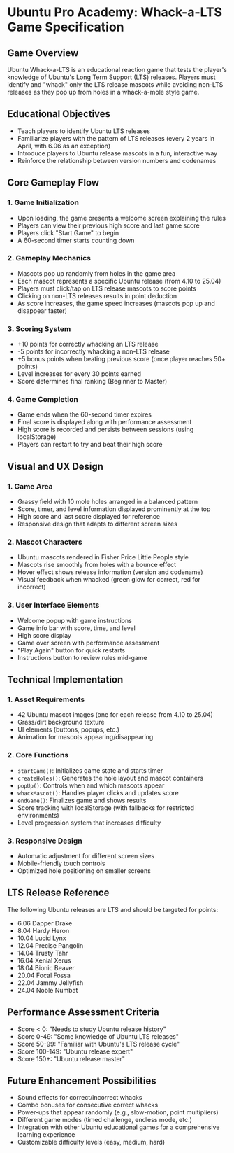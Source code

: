 # Ubuntu Pro Academy: Whack-a-LTS Game Specification

## Game Overview
Ubuntu Whack-a-LTS is an educational reaction game that tests the player's knowledge of Ubuntu's Long Term Support (LTS) releases. Players must identify and "whack" only the LTS release mascots while avoiding non-LTS releases as they pop up from holes in a whack-a-mole style game.

## Educational Objectives
- Teach players to identify Ubuntu LTS releases
- Familiarize players with the pattern of LTS releases (every 2 years in April, with 6.06 as an exception)
- Introduce players to Ubuntu release mascots in a fun, interactive way
- Reinforce the relationship between version numbers and codenames

## Core Gameplay Flow

### 1. Game Initialization
- Upon loading, the game presents a welcome screen explaining the rules
- Players can view their previous high score and last game score
- Players click "Start Game" to begin
- A 60-second timer starts counting down

### 2. Gameplay Mechanics
- Mascots pop up randomly from holes in the game area
- Each mascot represents a specific Ubuntu release (from 4.10 to 25.04)
- Players must click/tap on LTS release mascots to score points
- Clicking on non-LTS releases results in point deduction
- As score increases, the game speed increases (mascots pop up and disappear faster)

### 3. Scoring System
- +10 points for correctly whacking an LTS release
- -5 points for incorrectly whacking a non-LTS release
- +5 bonus points when beating previous score (once player reaches 50+ points)
- Level increases for every 30 points earned
- Score determines final ranking (Beginner to Master)

### 4. Game Completion
- Game ends when the 60-second timer expires
- Final score is displayed along with performance assessment
- High score is recorded and persists between sessions (using localStorage)
- Players can restart to try and beat their high score

## Visual and UX Design

### 1. Game Area
- Grassy field with 10 mole holes arranged in a balanced pattern
- Score, timer, and level information displayed prominently at the top
- High score and last score displayed for reference
- Responsive design that adapts to different screen sizes

### 2. Mascot Characters
- Ubuntu mascots rendered in Fisher Price Little People style
- Mascots rise smoothly from holes with a bounce effect
- Hover effect shows release information (version and codename)
- Visual feedback when whacked (green glow for correct, red for incorrect)

### 3. User Interface Elements
- Welcome popup with game instructions
- Game info bar with score, time, and level
- High score display
- Game over screen with performance assessment
- "Play Again" button for quick restarts
- Instructions button to review rules mid-game

## Technical Implementation

### 1. Asset Requirements
- 42 Ubuntu mascot images (one for each release from 4.10 to 25.04)
- Grass/dirt background texture
- UI elements (buttons, popups, etc.)
- Animation for mascots appearing/disappearing

### 2. Core Functions
- `startGame()`: Initializes game state and starts timer
- `createHoles()`: Generates the hole layout and mascot containers
- `popUp()`: Controls when and which mascots appear
- `whackMascot()`: Handles player clicks and updates score
- `endGame()`: Finalizes game and shows results
- Score tracking with localStorage (with fallbacks for restricted environments)
- Level progression system that increases difficulty

### 3. Responsive Design
- Automatic adjustment for different screen sizes
- Mobile-friendly touch controls
- Optimized hole positioning on smaller screens

## LTS Release Reference
The following Ubuntu releases are LTS and should be targeted for points:
- 6.06 Dapper Drake
- 8.04 Hardy Heron
- 10.04 Lucid Lynx
- 12.04 Precise Pangolin
- 14.04 Trusty Tahr
- 16.04 Xenial Xerus
- 18.04 Bionic Beaver
- 20.04 Focal Fossa
- 22.04 Jammy Jellyfish
- 24.04 Noble Numbat

## Performance Assessment Criteria
- Score < 0: "Needs to study Ubuntu release history"
- Score 0-49: "Some knowledge of Ubuntu LTS releases"
- Score 50-99: "Familiar with Ubuntu's LTS release cycle"
- Score 100-149: "Ubuntu release expert"
- Score 150+: "Ubuntu release master"

## Future Enhancement Possibilities
- Sound effects for correct/incorrect whacks
- Combo bonuses for consecutive correct whacks
- Power-ups that appear randomly (e.g., slow-motion, point multipliers)
- Different game modes (timed challenge, endless mode, etc.)
- Integration with other Ubuntu educational games for a comprehensive learning experience
- Customizable difficulty levels (easy, medium, hard)
